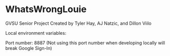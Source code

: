# WhatsWrongLouie
GVSU Senior Project Created by Tyler Hay, AJ Natzic, and Dillon Viilo

Local environment variables:

Port number: 8887 (Not using this port number when developing locally will break Google Sign-In)

